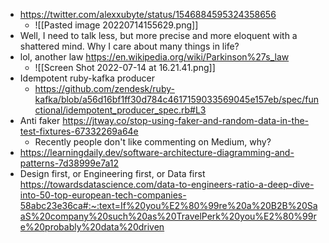 - https://twitter.com/alexxubyte/status/1546884595324358656
	- ![[Pasted image 20220714155629.png]]
- Well, I need to talk less, but more precise and more eloquent with a shattered mind. Why I care about many things in life?
- lol, another law https://en.wikipedia.org/wiki/Parkinson%27s_law
	- ![[Screen Shot 2022-07-14 at 16.21.41.png]]
- Idempotent ruby-kafka producer
	- https://github.com/zendesk/ruby-kafka/blob/a56d16bf1ff30d784c4617159033569045e157eb/spec/functional/idempotent_producer_spec.rb#L3
- Anti faker https://jtway.co/stop-using-faker-and-random-data-in-the-test-fixtures-67332269a64e
	- Recently people don't like commenting on Medium, why?
- https://learningdaily.dev/software-architecture-diagramming-and-patterns-7d38999e7a12
- Design first, or Engineering first, or Data first https://towardsdatascience.com/data-to-engineers-ratio-a-deep-dive-into-50-top-european-tech-companies-58abc23e36ca#:~:text=If%20you%E2%80%99re%20a%20B2B%20SaaS%20company%20such%20as%20TravelPerk%20you%E2%80%99re%20probably%20data%20driven
